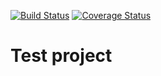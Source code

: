 [![Build Status](https://travis-ci.com/YuriAdonev/test-react-tdd.svg?branch=master)](https://travis-ci.com/YuriAdonev/test-react-tdd)
[![Coverage Status](https://coveralls.io/repos/github/YuriAdonev/test-react-tdd/badge.svg?branch=master)](https://coveralls.io/github/YuriAdonev/test-react-tdd?branch=master)

# Test project